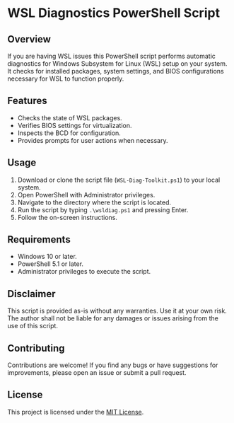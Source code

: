 # WSL Diagnostics PowerShell Script

## Overview

If you are having WSL issues this PowerShell script performs automatic diagnostics for Windows Subsystem for Linux (WSL) setup on your system. It checks for installed packages, system settings, and BIOS configurations necessary for WSL to function properly.

## Features

- Checks the state of WSL packages.
- Verifies BIOS settings for virtualization.
- Inspects the BCD for configuration.
- Provides prompts for user actions when necessary.

## Usage

1. Download or clone the script file (`WSL-Diag-Toolkit.ps1`) to your local system.
2. Open PowerShell with Administrator privileges.
3. Navigate to the directory where the script is located.
4. Run the script by typing `.\wsldiag.ps1` and pressing Enter.
5. Follow the on-screen instructions.

## Requirements

- Windows 10 or later.
- PowerShell 5.1 or later.
- Administrator privileges to execute the script.

## Disclaimer

This script is provided as-is without any warranties. Use it at your own risk. The author shall not be liable for any damages or issues arising from the use of this script.

## Contributing

Contributions are welcome! If you find any bugs or have suggestions for improvements, please open an issue or submit a pull request.

## License

This project is licensed under the [MIT License](LICENSE).

